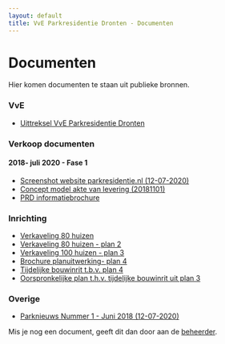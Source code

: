 ```yaml
---
layout: default
title: VvE Parkresidentie Dronten - Documenten
---
```


<div class="post">
	<h1 class="pageTitle">Documenten</h1>
	<p class="intro">Hier komen documenten te staan uit publieke bronnen.</p>
	<h3>VvE</h3>
	<ul>
		<li><a href="{{ '/docs/vve/Uittreksel VvE Park Residentie Dronten.pdf' | prepend: site.baseurl }}" target="_">Uittreksel VvE Parkresidentie Dronten</a></li>
  	</ul>  	
	<h3>Verkoop documenten</h3>
	<h4>2018- juli 2020 - Fase 1</h4>
	<ul>
		<li><a href="{{ '/docs/verkoop/fase1/Parkresidentie Dronten Luxe villa s met diverse mogelijkheden.png' | prepend: site.baseurl }}" target="blank">Screenshot website parkresidentie.nl (12-07-2020)</a></li>
  		<li><a href="{{ '/docs/verkoop/fase1/20181101 concept model akte van levering Park Residentie Dronten.pdf' | prepend: site.baseurl }}">Concept model akte van levering (20181101)</a></li>
  		<li><a href="{{ '/docs/verkoop/fase1/PRD Informatiebrochure inclusief bijlagen.pdf' | prepend: site.baseurl }}">PRD informatiebrochure</a></li>
  	</ul>
  	<h3>Inrichting</h3>
  	<ul>
  	    <li><a href="{{ '/docs/inrichting/verkaveling-plan1.jpg' | prepend: site.baseurl }}">Verkaveling 80 huizen</a></li>
  	    <li><a href="{{ '/docs/inrichting/' | prepend: site.baseurl }}">Verkaveling 80 huizen - plan 2</a></li>
  	    <li><a href="{{ '/docs/inrichting/verkaveling-plan3.jpg' | prepend: site.baseurl }}">Verkaveling 100 huizen - plan 3</a></li>
  	    <li><a href="{{ '/docs/inrichting/PRD_Brochure planuitwerking.pdf' | prepend: site.baseurl }}">Brochure planuitwerking- plan 4</a></li>
  	    <li><a href="{{ '/docs/inrichting/PRD Ansjovisweg inrit.pdf' | prepend: site.baseurl }}">Tijdelijke bouwinrit t.b.v. plan 4</a></li>
  	    <li><a href="{{ '/docs/inrichting/P14550200-ALG-BAS-0001-F1 boven A3.pdf' | prepend: site.baseurl }}">Oorspronkelijke plan t.h.v. tijdelijke bouwinrit uit plan 3</a></li>
  	</ul>            	
	<h3>Overige</h3>
	<ul>
		<li><a href="{{ '/docs/overige/Park Nieuws nr 1 202006.pdf' | prepend: site.baseurl }}">Parknieuws Nummer 1 - Juni 2018 (12-07-2020)</a></li>
  	</ul>
	<p>Mis je nog een document, geeft dit dan door aan de <a href="mailto:vve-website@parkresidentiedronten.nl">beheerder</a>.</p>
</div>
